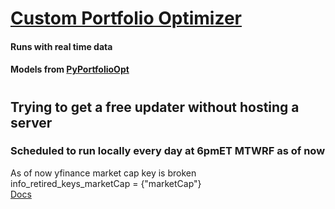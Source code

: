 # [Custom Portfolio Optimizer](https://github.com/carter4299/custom-PPO-Notebook/blob/main/PPORunner.ipynb)
#### Runs with real time data 
#### Models from [PyPortfolioOpt](https://github.com/robertmartin8/PyPortfolioOpt/tree/master)
# 
# 
## Trying to get a free updater without hosting a server
### Scheduled to run locally every day at 6pmET MTWRF as of now
As of now yfinance market cap key is broken \
info_retired_keys_marketCap = {"marketCap"} \
[Docs](https://github.com/ranaroussi/yfinance/blob/b0639409a364c38c5e225c560e1a4926ba038af7/yfinance/scrapers/quote.py#L14)
